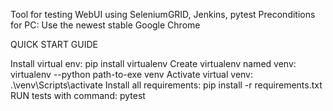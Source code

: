 Tool for testing WebUI using SeleniumGRID, Jenkins, pytest
Preconditions for PC: Use the newest stable Google Chrome

QUICK START GUIDE

Install virtual env: pip install virtualenv
Create virtualenv named venv: virtualenv --python path-to-exe venv
Activate virtual venv:
.\venv\Scripts\activate
Install all requirements:
pip install -r requirements.txt
RUN tests with command: pytest